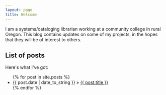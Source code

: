 ```yaml
---
layout: page
title: Welcome
---
```

I am a systems/cataloging librarian working at a community college in rural Oregon.  This blog contains updates on some of my projects, in the hopes that they will be of interest to others.

## List of posts
Here's what I've got:

<ul class="posts">
  {% for post in site.posts %}
    <li><span>{{ post.date | date_to_string }}</span> &raquo; <a href="{{ BASE_PATH }}{{ post.url }}">{{ post.title }}</a></li>
  {% endfor %}
</ul>


